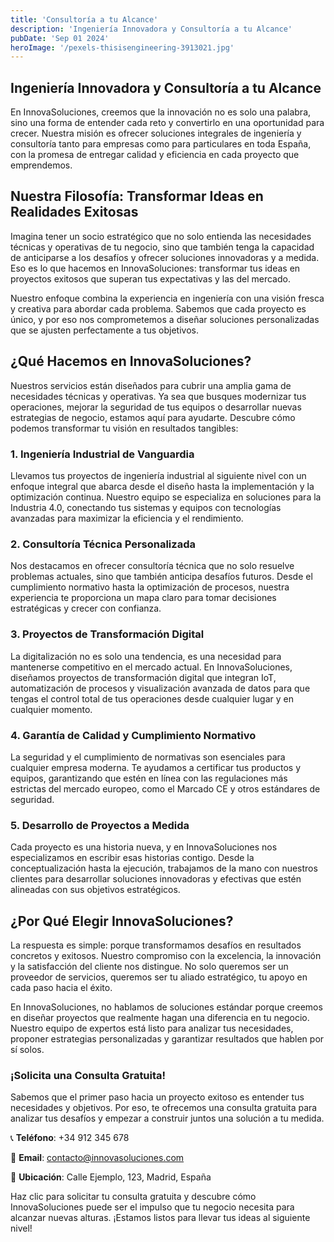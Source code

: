 ```yaml
---
title: 'Consultoría a tu Alcance'
description: 'Ingeniería Innovadora y Consultoría a tu Alcance'
pubDate: 'Sep 01 2024'
heroImage: '/pexels-thisisengineering-3913021.jpg'
---
```


## Ingeniería Innovadora y Consultoría a tu Alcance

En InnovaSoluciones, creemos que la innovación no es solo una palabra, sino una forma de entender cada reto y convertirlo en una oportunidad para crecer. Nuestra misión es ofrecer soluciones integrales de ingeniería y consultoría tanto para empresas como para particulares en toda España, con la promesa de entregar calidad y eficiencia en cada proyecto que emprendemos.

## Nuestra Filosofía: Transformar Ideas en Realidades Exitosas

Imagina tener un socio estratégico que no solo entienda las necesidades técnicas y operativas de tu negocio, sino que también tenga la capacidad de anticiparse a los desafíos y ofrecer soluciones innovadoras y a medida. Eso es lo que hacemos en InnovaSoluciones: transformar tus ideas en proyectos exitosos que superan tus expectativas y las del mercado.

Nuestro enfoque combina la experiencia en ingeniería con una visión fresca y creativa para abordar cada problema. Sabemos que cada proyecto es único, y por eso nos comprometemos a diseñar soluciones personalizadas que se ajusten perfectamente a tus objetivos.

## ¿Qué Hacemos en InnovaSoluciones?

Nuestros servicios están diseñados para cubrir una amplia gama de necesidades técnicas y operativas. Ya sea que busques modernizar tus operaciones, mejorar la seguridad de tus equipos o desarrollar nuevas estrategias de negocio, estamos aquí para ayudarte. Descubre cómo podemos transformar tu visión en resultados tangibles:

### 1. **Ingeniería Industrial de Vanguardia**

Llevamos tus proyectos de ingeniería industrial al siguiente nivel con un enfoque integral que abarca desde el diseño hasta la implementación y la optimización continua. Nuestro equipo se especializa en soluciones para la Industria 4.0, conectando tus sistemas y equipos con tecnologías avanzadas para maximizar la eficiencia y el rendimiento.

### 2. **Consultoría Técnica Personalizada**

Nos destacamos en ofrecer consultoría técnica que no solo resuelve problemas actuales, sino que también anticipa desafíos futuros. Desde el cumplimiento normativo hasta la optimización de procesos, nuestra experiencia te proporciona un mapa claro para tomar decisiones estratégicas y crecer con confianza.

### 3. **Proyectos de Transformación Digital**

La digitalización no es solo una tendencia, es una necesidad para mantenerse competitivo en el mercado actual. En InnovaSoluciones, diseñamos proyectos de transformación digital que integran IoT, automatización de procesos y visualización avanzada de datos para que tengas el control total de tus operaciones desde cualquier lugar y en cualquier momento.

### 4. **Garantía de Calidad y Cumplimiento Normativo**

La seguridad y el cumplimiento de normativas son esenciales para cualquier empresa moderna. Te ayudamos a certificar tus productos y equipos, garantizando que estén en línea con las regulaciones más estrictas del mercado europeo, como el Marcado CE y otros estándares de seguridad.

### 5. **Desarrollo de Proyectos a Medida**

Cada proyecto es una historia nueva, y en InnovaSoluciones nos especializamos en escribir esas historias contigo. Desde la conceptualización hasta la ejecución, trabajamos de la mano con nuestros clientes para desarrollar soluciones innovadoras y efectivas que estén alineadas con sus objetivos estratégicos.

## ¿Por Qué Elegir InnovaSoluciones?

La respuesta es simple: porque transformamos desafíos en resultados concretos y exitosos. Nuestro compromiso con la excelencia, la innovación y la satisfacción del cliente nos distingue. No solo queremos ser un proveedor de servicios, queremos ser tu aliado estratégico, tu apoyo en cada paso hacia el éxito.

En InnovaSoluciones, no hablamos de soluciones estándar porque creemos en diseñar proyectos que realmente hagan una diferencia en tu negocio. Nuestro equipo de expertos está listo para analizar tus necesidades, proponer estrategias personalizadas y garantizar resultados que hablen por sí solos.

### ¡Solicita una Consulta Gratuita!

Sabemos que el primer paso hacia un proyecto exitoso es entender tus necesidades y objetivos. Por eso, te ofrecemos una consulta gratuita para analizar tus desafíos y empezar a construir juntos una solución a tu medida.

📞 **Teléfono**: +34 912 345 678

📧 **Email**: [contacto@innovasoluciones.com](mailto:contacto@innovasoluciones.com)

📍 **Ubicación**: Calle Ejemplo, 123, Madrid, España

Haz clic para solicitar tu consulta gratuita y descubre cómo InnovaSoluciones puede ser el impulso que tu negocio necesita para alcanzar nuevas alturas. ¡Estamos listos para llevar tus ideas al siguiente nivel!